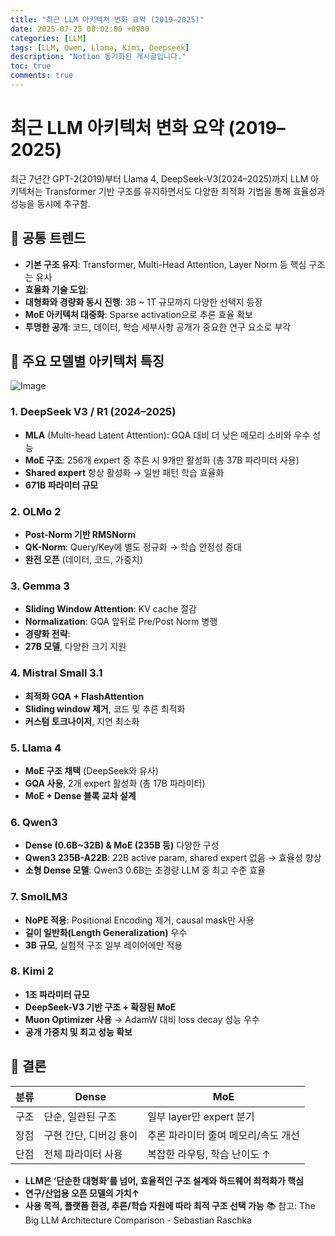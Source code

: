 ```yaml
---
title: "최근 LLM 아키텍처 변화 요약 (2019–2025)"
date: 2025-07-25 08:02:00 +0900
categories: [LLM]
tags: [LLM, Qwen, Llama, Kimi, Deepseek]
description: "Notion 동기화된 게시글입니다."
toc: true
comments: true
---
```


# 최근 LLM 아키텍처 변화 요약 (2019–2025)

최근 7년간 GPT-2(2019)부터 Llama 4, DeepSeek-V3(2024–2025)까지 LLM 아키텍처는 Transformer 기반 구조를 유지하면서도 다양한 최적화 기법을 통해 효율성과 성능을 동시에 추구함.

## 🔑 공통 트렌드

- **기본 구조 유지**: Transformer, Multi-Head Attention, Layer Norm 등 핵심 구조는 유사
- **효율화 기술 도입**:
- **대형화와 경량화 동시 진행**: 3B ~ 1T 규모까지 다양한 선택지 등장
- **MoE 아키텍처 대중화**: Sparse activation으로 추론 효율 확보
- **투명한 공개**: 코드, 데이터, 학습 세부사항 공개가 중요한 연구 요소로 부각
## 📌 주요 모델별 아키텍처 특징

![Image](https://prod-files-secure.s3.us-west-2.amazonaws.com/e6db513d-ec54-40ff-aa74-2487b0bcfe15/ac24fdd3-febf-45c7-8e99-afb6446591d8/image.png?X-Amz-Algorithm=AWS4-HMAC-SHA256&X-Amz-Content-Sha256=UNSIGNED-PAYLOAD&X-Amz-Credential=ASIAZI2LB466VY27SZQG%2F20250726%2Fus-west-2%2Fs3%2Faws4_request&X-Amz-Date=20250726T152149Z&X-Amz-Expires=3600&X-Amz-Security-Token=IQoJb3JpZ2luX2VjEDYaCXVzLXdlc3QtMiJHMEUCIQD%2Fp0awnX3dZiGyONEmeFG532uN3cpDCJDV2oJiElh1CAIgRg6Xb6FH0eDGwieh0yn1JSFT5BN60UiiGeNnDVZijJwq%2FwMIXxAAGgw2Mzc0MjMxODM4MDUiDGx9aPG5kgg4MQ4aiCrcA5YGm9s3W5rRnh7esr50RlJ46r3%2FSnv1eRt71jDWXw1IG45oOB52L2xAVN830qPnB82YYRjHFV2A%2FULFAWwxKkGJDh6HNWkxmYbDa3Rf9z9kkj6rcZbEik71uYYWs0PKSs02kslBwgP5ca3aujldg3yk%2BSyRye%2B%2FRy%2FbMLTWzmwis9x22WBuArf6ptA104ys5s7NKWnGPQZ8D05XxVSLpsjwGY4M0fqiARuiEcoPz%2FQ0NQcjRkXmyukTvpxnlJtQmjh8QSp6YLD2O1ZtXhnvS7Wq63dMnEOX%2BkrKu9%2FojJDbRRUrEJHKNyk9%2BfpJKsLcqw2uog6tly0meXWzXLBRr4Hci14Y5izDaJPK8MoPg5DiZNY5ef7bTA9%2B1bukJZ2h7QdARy3%2FmfvIZZdkRdYnuB9LNTQoPChd2zmkaiVXjCJIP8pffTq5jiN%2FhZy85E4bafTGMBGVZgQDdu5L9M9gmpu%2BIVsvj%2FRT3LTNJa%2FrEmWfJxbjAfoWQP7cntkX60EjnC7PTcUqELed3tLV32RKWOTBsSkTCoCrjh1%2B1PrX%2BUpAt1T6YsQ%2BWeWs7zdg3R1pdPDQlNtZwRy1QBJqcBRSWTWK%2BRiMm8TFKy9FMczPO7n5z1MuUoeZjqaqyUM5MObBk8QGOqUBJ5aFxtdYT7Pi6wRmmZlsLgK74nPiTiFMRrNAlUjQN%2BGCiOg43MEp5rfmadFc1QoU3FdCgx2qEB1iWBRtgydPe%2BeZ9mjkHpIe7enAzRo4dTYmD8%2FlV3fSO20IafJWaHCKx52xUQjQBBqyGCSq3JOnn9FQrC8ROyVmoJkdkUzgf2imSMHh4%2BQz7XuRnNhXp%2BqhDP%2FYk%2BzKsYHjTczVilcgFxQDyAfV&X-Amz-Signature=5ca72d95b780ed74cad88edbd85a89af7dfabba092c8daba5ec787a66e504f39&X-Amz-SignedHeaders=host&x-amz-checksum-mode=ENABLED&x-id=GetObject)

### 1. DeepSeek V3 / R1 (2024–2025)

- **MLA** (Multi-head Latent Attention): GQA 대비 더 낮은 메모리 소비와 우수 성능
- **MoE 구조**: 256개 expert 중 추론 시 9개만 활성화 (총 37B 파라미터 사용)
- **Shared expert** 항상 활성화 → 일반 패턴 학습 효율화
- **671B 파라미터 규모**
### 2. OLMo 2

- **Post-Norm 기반 RMSNorm**
- **QK-Norm**: Query/Key에 별도 정규화 → 학습 안정성 증대
- **완전 오픈** (데이터, 코드, 가중치)
### 3. Gemma 3

- **Sliding Window Attention**: KV cache 절감
- **Normalization**: GQA 앞뒤로 Pre/Post Norm 병행
- **경량화 전략**:
- **27B 모델**, 다양한 크기 지원
### 4. Mistral Small 3.1

- **최적화 GQA + FlashAttention**
- **Sliding window 제거**, 코드 및 추론 최적화
- **커스텀 토크나이저**, 지연 최소화
### 5. Llama 4

- **MoE 구조 채택** (DeepSeek와 유사)
- **GQA 사용**, 2개 expert 활성화 (총 17B 파라미터)
- **MoE + Dense 블록 교차 설계**
### 6. Qwen3

- **Dense (0.6B~32B) & MoE (235B 등)** 다양한 구성
- **Qwen3 235B-A22B**: 22B active param, shared expert 없음 → 효율성 향상
- **소형 Dense 모델**: Qwen3 0.6B는 초경량 LLM 중 최고 수준 효율
### 7. SmolLM3

- **NoPE 적용**: Positional Encoding 제거, causal mask만 사용
- **길이 일반화(Length Generalization)** 우수
- **3B 규모**, 실험적 구조 일부 레이어에만 적용
### 8. Kimi 2

- **1조 파라미터 규모**
- **DeepSeek-V3 기반 구조 + 확장된 MoE**
- **Muon Optimizer 사용** → AdamW 대비 loss decay 성능 우수
- **공개 가중치 및 최고 성능 확보**
## 🧩 결론

| 분류 | Dense | MoE |
| --- | --- | --- |
| 구조 | 단순, 일관된 구조 | 일부 layer만 expert 분기 |
| 장점 | 구현 간단, 디버깅 용이 | 추론 파라미터 줄여 메모리/속도 개선 |
| 단점 | 전체 파라미터 사용 | 복잡한 라우팅, 학습 난이도 ↑ |

- **LLM은 ‘단순한 대형화’를 넘어, 효율적인 구조 설계와 하드웨어 최적화가 핵심**
- **연구/산업용 오픈 모델의 가치↑**
- **사용 목적, 플랫폼 환경, 추론/학습 자원에 따라 최적 구조 선택 가능**
📚 참고: The Big LLM Architecture Comparison - Sebastian Raschka


